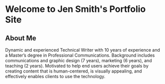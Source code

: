 
# Welcome to Jen Smith's Portfolio Site

## About Me
 
Dynamic and experienced Technical Writer with 10 years of experience and a Master’s degree in Professional Communications. Background includes communications and graphic design (7 years), marketing (6 years), and  teaching (2 years). Motivated to help end users achieve their goals by creating content that is human-centered, is visually appealing, and effectively enables clients to use the technology.  
